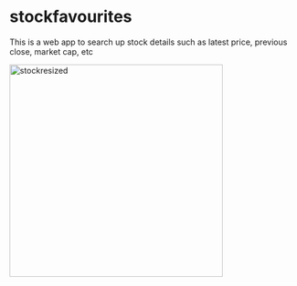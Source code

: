 # stockfavourites

This is a web app to search up stock details such as latest price, previous close, market cap, etc

<img width="373" alt="stockresized" src="https://user-images.githubusercontent.com/92592420/148777989-e5b840e9-70f3-4d2d-8253-3153a497c6f0.png">
